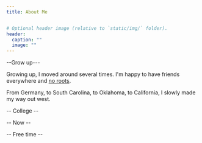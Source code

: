 ```yaml
---
title: About Me


# Optional header image (relative to `static/img/` folder).
header:
  caption: ""
  image: ""
---
```


--Grow up---

Growing up, I moved around several times. I'm happy to have friends everywhere and [no roots](https://www.youtube.com/watch?v=PUdyuKaGQd4).

From Germany, to South Carolina, to Oklahoma, to California, I slowly made my way out west. 

-- College --


-- Now -- 

-- Free time --